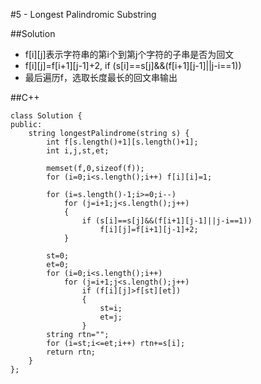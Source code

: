 #5 - Longest Palindromic Substring

##Solution

* f[i][j]表示字符串的第i个到第j个字符的子串是否为回文
* f[i][j]=f[i+1][j-1]+2, if (s[i]==s[j]&&(f[i+1][j-1]||j-i==1))
* 最后遍历f，选取长度最长的回文串输出

##C++

```
class Solution {
public:
    string longestPalindrome(string s) {
        int f[s.length()+1][s.length()+1];
        int i,j,st,et;
        
        memset(f,0,sizeof(f));
        for (i=0;i<s.length();i++) f[i][i]=1;
        
        for (i=s.length()-1;i>=0;i--)
            for (j=i+1;j<s.length();j++)
            {
                if (s[i]==s[j]&&(f[i+1][j-1]||j-i==1))
                    f[i][j]=f[i+1][j-1]+2;
            }
        
        st=0;
        et=0;
        for (i=0;i<s.length();i++)
            for (j=i+1;j<s.length();j++)
                if (f[i][j]>f[st][et])
                {
                    st=i;
                    et=j;
                }
        string rtn="";
        for (i=st;i<=et;i++) rtn+=s[i];
        return rtn;
    }
};
```